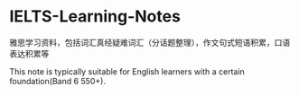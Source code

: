 # IELTS-Learning-Notes
雅思学习资料，包括词汇真经疑难词汇（分话题整理），作文句式短语积累，口语表达积累等



This note is typically suitable for English learners with a certain foundation(Band 6 550+).
